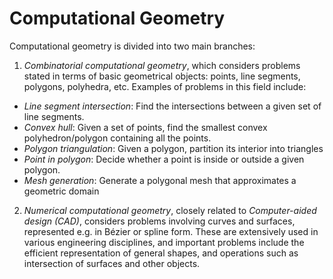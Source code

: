 # Computational Geometry

Computational geometry is divided into two main branches:

1. *Combinatorial computational geometry*, which considers problems stated in terms of basic geometrical objects: points, line segments, polygons, polyhedra, etc. Examples of problems in this field include:

  - *Line segment intersection*: Find the intersections between a given set of line segments.
  - *Convex hull*: Given a set of points, find the smallest convex polyhedron/polygon containing all the points.
  - *Polygon triangulation*: Given a polygon, partition its interior into triangles
  - *Point in polygon*: Decide whether a point is inside or outside a given polygon.
  - *Mesh generation*: Generate a polygonal mesh that approximates a geometric domain
  
  
2. *Numerical computational geometry*, closely related to *Computer-aided design (CAD)*, considers problems involving curves and surfaces, represented e.g. in Bézier or spline form. These are extensively used in various engineering disciplines, and important problems include the efficient representation of general shapes, and operations such as intersection of surfaces and other objects.
